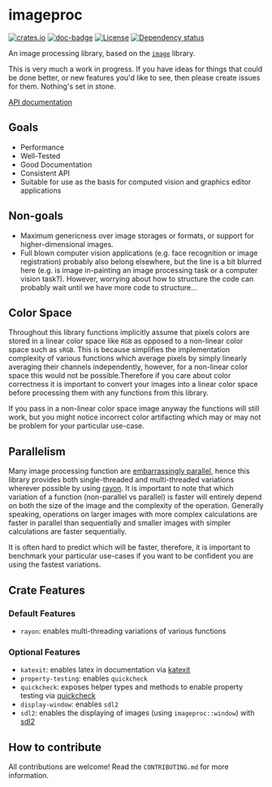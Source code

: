 # imageproc

[![crates.io](https://img.shields.io/crates/v/imageproc.svg)](https://crates.io/crates/imageproc)
[![doc-badge]][doc-link]
[![License](https://img.shields.io/badge/license-MIT-blue.svg)](https://github.com/image-rs/imageproc/blob/master/LICENSE)
[![Dependency status](https://deps.rs/repo/github/image-rs/imageproc/status.svg)](https://deps.rs/repo/github/image-rs/imageproc)

An image processing library, based on the
[`image`](https://github.com/image-rs/image) library.

This is very much a work in progress. If you have ideas for things that
could be done better, or new features you'd like to see, then please create
issues for them. Nothing's set in stone.

[API documentation][doc-link]

[doc-badge]: https://docs.rs/imageproc/badge.svg
[doc-link]: https://docs.rs/imageproc

## Goals

- Performance
- Well-Tested
- Good Documentation
- Consistent API
- Suitable for use as the basis for computed vision and graphics editor
  applications

## Non-goals

- Maximum genericness over image storages or formats, or support for
  higher-dimensional images.
- Full blown computer vision applications (e.g. face recognition or image
  registration) probably also belong elsewhere, but the line is a bit
  blurred here (e.g. is image in-painting an image processing task or a
  computer vision task?). However, worrying about how to structure the code
  can probably wait until we have more code to structure...

## Color Space

Throughout this library functions implicitly assume that pixels colors are
stored in a linear color space like `RGB` as opposed to a non-linear color
space such as `sRGB`. This is because simplifies the implementation
complexity of various functions which average pixels by simply linearly
averaging their channels independently, however, for a non-linear color
space this would not be possible.Therefore if you care about color
correctness it is important to convert your images into a linear color
space before processing them with any functions from this library.

If you pass in a non-linear color space image anyway the functions will
still work, but you might notice incorrect color artifacting which may or may
not be problem for your particular use-case.

## Parallelism

Many image processing function are [embarrassingly
parallel](https://en.wikipedia.org/wiki/Embarrassingly_parallel), hence
this library provides both single-threaded and multi-threaded variations
wherever possible by using [rayon](https://github.com/rayon-rs/rayon). It
is important to note that which variation of a function (non-parallel vs
parallel) is faster will entirely depend on both the size of the image and
the complexity of the operation. Generally speaking, operations on larger
images with more complex calculations are faster in parallel than
sequentially and smaller images with simpler calculations are faster
sequentially.

It is often hard to predict which will be faster, therefore, it is important
to benchmark your particular use-cases if you want to be confident you are
using the fastest variations.

## Crate Features

### Default Features

- `rayon`: enables multi-threading variations of various functions

### Optional Features

- `katexit`: enables latex in documentation via
  [katexit](https://github.com/termoshtt/katexit)
- `property-testing`: enables `quickcheck`
- `quickcheck`: exposes helper types and methods to enable property testing
  via [quickcheck](https://github.com/BurntSushi/quickcheck)
- `display-window`: enables `sdl2`
- `sdl2`: enables the displaying of images (using `imageproc::window`) with
  [sdl2](https://github.com/Rust-SDL2/rust-sdl2)

## How to contribute

All contributions are welcome! Read the `CONTRIBUTING.md` for more
information.
